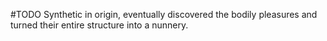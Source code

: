 ---
---

\#TODO 
Synthetic in origin, eventually discovered the bodily pleasures and turned their entire structure into a nunnery. 

